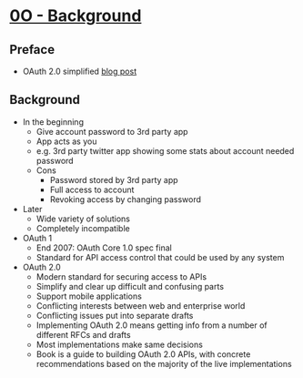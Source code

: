 # [0O - Background](https://www.oauth.com/oauth2-servers/background/)

## Preface
- OAuth 2.0 simplified [blog post](https://aaronparecki.com/oauth-2-simplified/)

## Background
- In the beginning
    - Give account password to 3rd party app
    - App acts as you
    - e.g. 3rd party twitter app showing some stats about account needed password
    - Cons
        - Password stored by 3rd party app
        - Full access to account
        - Revoking access by changing password
- Later
    - Wide variety of solutions
    - Completely incompatible
- OAuth 1
    - End 2007: OAuth Core 1.0 spec final
    - Standard for API access control that could be used by any system
- OAuth 2.0
    - Modern standard for securing access to APIs
    - Simplify and clear up difficult and confusing parts
    - Support mobile applications
    - Conflicting interests between web and enterprise world
    - Conflicting issues put into separate drafts
    - Implementing OAuth 2.0 means getting info from a number of different RFCs and drafts
    - Most implementations make same decisions
    - Book is a guide to building OAuth 2.0 APIs, with concrete recommendations based on the majority of the live implementations 